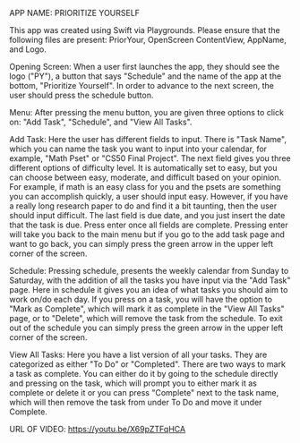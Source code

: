 APP NAME: PRIORITIZE YOURSELF

This app was created using Swift via Playgrounds. Please ensure that the following files are present: PriorYour, OpenScreen ContentView, AppName, and Logo.

Opening Screen: When a user first launches the app, they should see the logo ("PY"), a button that says "Schedule" and the name of the app at the bottom, "Prioritize Yourself". In order to advance to the next screen, the user should press the schedule button.

Menu: After pressing the menu button, you are given three options to click on: "Add Task", "Schedule", and "View All Tasks".

Add Task: Here the user has different fields to input. There is "Task Name", which you can name the task you want to input into your calendar, for example, "Math Pset" or "CS50 Final Project". The next field gives you three different options of difficulty level. It is automatically set to easy, but you can choose between easy, moderate, and difficult based on your opinion. For example, if math is an easy class for you and the psets are something you can accomplish quickly, a user should input easy. However, if you have a really long research paper to do and find it a bit taunting, then the user should input difficult. The last field is due date, and you just insert the date that the task is due. Press enter once all fields are complete. Pressing enter will take you back to the main menu but if you go to the add task page and want to go back, you can simply press the green arrow in the upper left corner of the screen.

Schedule: Pressing schedule, presents the weekly calendar from Sunday to Saturday, with the addition of all the tasks you have input via the "Add Task" page. Here in schedule it gives you an idea of what tasks you should aim to work on/do each day. If you press on a task, you will have the option to "Mark as Complete", which will mark it as complete in the "View All Tasks" page, or to "Delete", which will remove the task from the schedule. To exit out of the schedule you can simply press the green arrow in the upper left corner of the screen.

View All Tasks: Here you have a list version of all your tasks. They are categorized as either "To Do" or "Completed". There are two ways to mark a task as complete. You can either do it by going to the schedule directly and pressing on the task, which will prompt you to either mark it as complete or delete it or you can press "Complete" next to the task name, which will then remove the task from under To Do and move it under Complete.

URL OF VIDEO: https://youtu.be/X69pZTFqHCA
